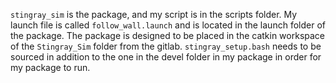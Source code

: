 `stingray_sim` is the package, and my script is in the scripts folder. 
My launch file is called `follow_wall.launch` and is located in the launch folder of the package. The package is designed to be placed in the catkin workspace of the `Stingray_Sim` folder from the gitlab. 
`stingray_setup.bash` needs to be sourced in addition to the one in the devel folder in my package in order for my package to run. 
